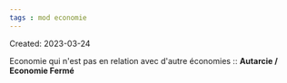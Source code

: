 ```yaml
---
tags : mod economie
---
```

Created: 2023-03-24

Economie qui n'est pas en relation avec d'autre économies :: **Autarcie / Economie Fermé**
